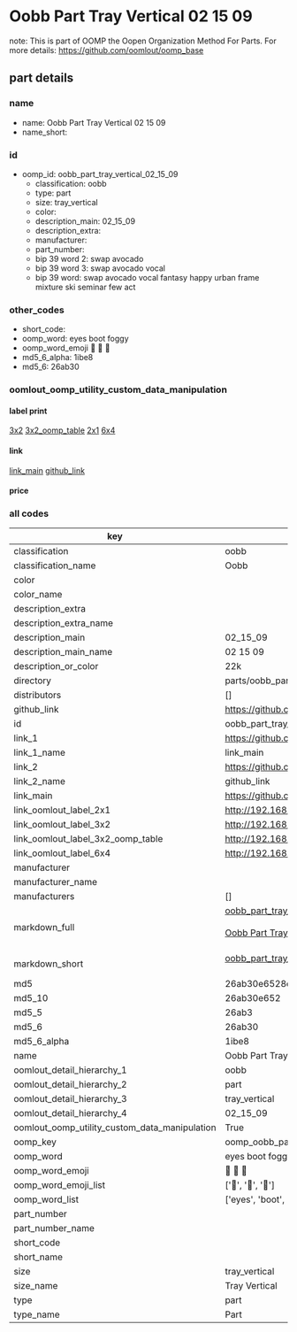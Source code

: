 # Oobb Part Tray Vertical 02 15 09  

note: This is part of OOMP the Oopen Organization Method For Parts. For more details: https://github.com/oomlout/oomp_base

##  part details





### name
* name: Oobb Part Tray Vertical 02 15 09
* name_short: 
### id
* oomp_id: oobb_part_tray_vertical_02_15_09
  * classification: oobb
  * type: part
  * size: tray_vertical
  * color: 
  * description_main: 02_15_09
  * description_extra: 
  * manufacturer: 
  * part_number: 
  * bip 39 word 2: swap avocado
  * bip 39 word 3: swap avocado vocal
  * bip 39 word: swap avocado vocal fantasy happy urban frame mixture ski seminar few act

### other_codes
* short_code: 
* oomp_word: eyes boot foggy
* oomp_word_emoji :eyes: :boot: :foggy:
* md5_6_alpha: 1ibe8
* md5_6: 26ab30






### oomlout_oomp_utility_custom_data_manipulation
#### label print
[3x2](http://192.168.1.245:1112/?label=oomp%201ibe8)
[3x2_oomp_table](http://192.168.1.107:1112/?label=oomp%201ibe8)
[2x1](http://192.168.1.242:1112/?label=oomp%201ibe8)
[6x4](http://192.168.1.55:1112/?label=oomp%201ibe8)    

#### link

[link_main](https://github.com/oomlout/oomlout_oomp_current_version_messy/tree/main/parts/oobb_part_tray_vertical_02_15_09) [github_link](https://github.com/oomlout/oomlout_oomp_part_src/tree/main/parts/oobb_part_tray_vertical_02_15_09)                             

#### price







### all codes 
| key | value |  
| --- | --- |  
| classification | oobb |  
| classification_name | Oobb |  
| color |  |  
| color_name |  |  
| description_extra |  |  
| description_extra_name |  |  
| description_main | 02_15_09 |  
| description_main_name | 02 15 09 |  
| description_or_color | 22k |  
| directory | parts/oobb_part_tray_vertical_02_15_09 |  
| distributors | [] |  
| github_link | https://github.com/oomlout/oomlout_oomp_part_src/tree/main/parts/oobb_part_tray_vertical_02_15_09 |  
| id | oobb_part_tray_vertical_02_15_09 |  
| link_1 | https://github.com/oomlout/oomlout_oomp_current_version_messy/tree/main/parts/oobb_part_tray_vertical_02_15_09 |  
| link_1_name | link_main |  
| link_2 | https://github.com/oomlout/oomlout_oomp_part_src/tree/main/parts/oobb_part_tray_vertical_02_15_09 |  
| link_2_name | github_link |  
| link_main | https://github.com/oomlout/oomlout_oomp_current_version_messy/tree/main/parts/oobb_part_tray_vertical_02_15_09 |  
| link_oomlout_label_2x1 | http://192.168.1.242:1112/?label=oomp%201ibe8 |  
| link_oomlout_label_3x2 | http://192.168.1.245:1112/?label=oomp%201ibe8 |  
| link_oomlout_label_3x2_oomp_table | http://192.168.1.107:1112/?label=oomp%201ibe8 |  
| link_oomlout_label_6x4 | http://192.168.1.55:1112/?label=oomp%201ibe8 |  
| manufacturer |  |  
| manufacturer_name |  |  
| manufacturers | [] |  
| markdown_full | [oobb_part_tray_vertical_02_15_09](https://github.com/oomlout/oomlout_oomp_current_version_messy/tree/main/parts/oobb_part_tray_vertical_02_15_09)<br>[](https://github.com/oomlout/oomlout_oomp_current_version_messy/tree/main/parts/oobb_part_tray_vertical_02_15_09)<br>[Oobb Part Tray Vertical 02 15 09](https://github.com/oomlout/oomlout_oomp_current_version_messy/tree/main/parts/oobb_part_tray_vertical_02_15_09)<br><br> |  
| markdown_short | [oobb_part_tray_vertical_02_15_09](https://github.com/oomlout/oomlout_oomp_current_version_messy/tree/main/parts/oobb_part_tray_vertical_02_15_09)<br><br> |  
| md5 | 26ab30e6528e4b93bd347531ea83feda |  
| md5_10 | 26ab30e652 |  
| md5_5 | 26ab3 |  
| md5_6 | 26ab30 |  
| md5_6_alpha | 1ibe8 |  
| name | Oobb Part Tray Vertical 02 15 09 |  
| oomlout_detail_hierarchy_1 | oobb |  
| oomlout_detail_hierarchy_2 | part |  
| oomlout_detail_hierarchy_3 | tray_vertical |  
| oomlout_detail_hierarchy_4 | 02_15_09 |  
| oomlout_oomp_utility_custom_data_manipulation | True |  
| oomp_key | oomp_oobb_part_tray_vertical_02_15_09 |  
| oomp_word | eyes boot foggy |  
| oomp_word_emoji | :eyes: :boot: :foggy: |  
| oomp_word_emoji_list | [':eyes:', ':boot:', ':foggy:'] |  
| oomp_word_list | ['eyes', 'boot', 'foggy'] |  
| part_number |  |  
| part_number_name |  |  
| short_code |  |  
| short_name |  |  
| size | tray_vertical |  
| size_name | Tray Vertical |  
| type | part |  
| type_name | Part |  
